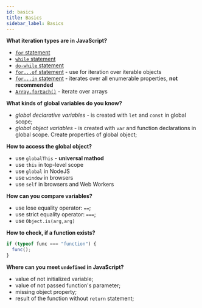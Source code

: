 ```yaml
---
id: basics
title: Basics
sidebar_label: Basics
---
```


**What iteration types are in JavaScript?**

- [`for` statement](https://developer.mozilla.org/en-US/docs/Web/JavaScript/Reference/Statements/for)
- [`while` statement](https://developer.mozilla.org/en-US/docs/Web/JavaScript/Reference/statements/while)
- [`do-while` statement](https://developer.mozilla.org/en-US/docs/Web/JavaScript/Reference/statements/do...while)
- [`for...of` statement](https://developer.mozilla.org/en-US/docs/Web/JavaScript/Reference/Statements/for...of) - use for iteration over iterable objects
- [`for...in` statement](https://developer.mozilla.org/en-US/docs/Web/JavaScript/Reference/Statements/for...in) - iterates over all enumerable properties, **not recommended**
- [`Array.forEach()`](https://developer.mozilla.org/en-US/docs/Web/JavaScript/Reference/Global_Objects/Array/forEach) - iterate over arrays

**What kinds of global variables do you know?**

- _global declarative variables_ - is created with `let` and `const` in global scope;
- _global object variables_ - is created with `var` and function declarations in global scope. Create properties of global object;

**How to access the global object?**

- use `globalThis` - **universal mathod**
- use `this` in top-level scope
- use `global` in NodeJS
- use `window` in browsers
- use `self` in browsers and Web Workers

**How can you compare variables?**

- use lose equality operator: `==`;
- use strict equality operator: `===`;
- use `Object.is(arg,arg)`

**How to check, if a function exists?**

```javascript
if (typeof func === "function") {
  func();
}
```

**Where can you meet `undefined` in JavaScript?**

- value of not initialized variable;
- value of not passed function's parameter;
- missing object property;
- result of the function without `return` statement;
